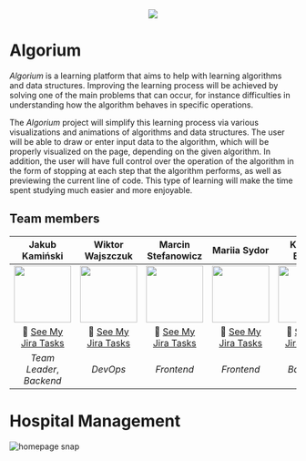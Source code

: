 <div align="center">
  <img src="/doc/images/algorium_logo.png" />
</div>

# Algorium

_Algorium_ is a learning platform that aims to help with learning algorithms and data structures. Improving the learning process will be achieved by solving one of the main problems that can occur, for instance difficulties in understanding how the algorithm behaves in specific operations.

The _Algorium_ project will simplify this learning process via various visualizations and animations of algorithms and data structures. The user will be able to draw or enter input data to the algorithm, which will be properly visualized on the page, depending on the given algorithm. In addition, the user will have full control over the operation of the algorithm in the form of stopping at each step that the algorithm performs, as well as previewing the current line of code. This type of learning will make the time spent studying much easier and more enjoyable.

## Team members

| Jakub Kamiński | Wiktor Wajszczuk | Marcin Stefanowicz | Mariia Sydor | Klaudia Bielak | Mateusz Gruszkiewicz |
|:------:|:------:|:------:|:------:|:------:|:------:|
| <img src="https://gitlab.com/uploads/-/system/user/avatar/7617746/avatar.png?width=400" width="100"> | <img src="https://secure.gravatar.com/avatar/626002659228540155df6f1522fb460b?s=800&d=identicon" width="100"> | <img src="https://secure.gravatar.com/avatar/06efda7529e358f0e1c59d8cee302a9b?s=800&d=identicon" width="100"> | <img src="https://secure.gravatar.com/avatar/7ec81f508638bf866b692de5541bd130?s=800&d=identicon" width="100"> | <img src="https://secure.gravatar.com/avatar/951a929587b0e992602ff1ee50185fb4?s=800&d=identicon" width="100"> | <img src="https://clipart.info/images/ccovers/1503688584Cute-Dog-Face-PNG-Image.png" width="100"> |
| 👻 [See My Jira Tasks](https://projektzespolowy1.atlassian.net/issues/?jql=assignee%20%3D%20%22Jakub%20Kami%C5%84ski%22) | 👻 [See My Jira Tasks](https://projektzespolowy1.atlassian.net/issues/?jql=assignee%20%3D%20%22Wiktor%20Wajszczuk%22) | 👻 [See My Jira Tasks](https://projektzespolowy1.atlassian.net/issues/?jql=assignee%20%3D%20%22Marcin%20Stefanowicz%22) | 👻 [See My Jira Tasks](https://projektzespolowy1.atlassian.net/issues/?jql=assignee%20%3D%20%22Mariia%20Sydor%22) | 👻 [See My Jira Tasks](https://projektzespolowy1.atlassian.net/issues/?jql=assignee%20%3D%20%22Klaudia%20Bielak%22) | 👻 [See My Jira Tasks](https://projektzespolowy1.atlassian.net/issues/?jql=assignee%20%3D%20%22Mateusz%20Gruszkiewicz%22) |
| _Team Leader_, _Backend_ | _DevOps_ | _Frontend_ | _Frontend_ | _Backend_ | _Tester_ |


# Hospital Management
![homepage snap](https://github.com/sumitkumar1503/hospitalmanagement/blob/master/static/screenshots/homepage.png?raw=true)
